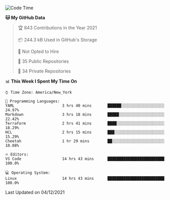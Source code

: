 <!--START_SECTION:waka-->
![Code Time](http://img.shields.io/badge/Code%20Time-23%20hrs%2057%20mins-blue)

**🐱 My GitHub Data** 

> 🏆 843 Contributions in the Year 2021
 > 
> 📦 244.3 kB Used in GitHub's Storage 
 > 
> 🚫 Not Opted to Hire
 > 
> 📜 35 Public Repositories 
 > 
> 🔑 34 Private Repositories  
 > 
📊 **This Week I Spent My Time On** 

```text
⌚︎ Time Zone: America/New_York

💬 Programming Languages: 
YAML                     3 hrs 40 mins       ██████░░░░░░░░░░░░░░░░░░░   24.97% 
Markdown                 3 hrs 18 mins       █████░░░░░░░░░░░░░░░░░░░░   22.42% 
Terraform                2 hrs 41 mins       ████░░░░░░░░░░░░░░░░░░░░░   18.29% 
HCL                      2 hrs 15 mins       ███░░░░░░░░░░░░░░░░░░░░░░   15.29% 
Cheetah                  1 hr 29 mins        ██░░░░░░░░░░░░░░░░░░░░░░░   10.08%

🔥 Editors: 
VS Code                  14 hrs 43 mins      █████████████████████████   100.0%

💻 Operating System: 
Linux                    14 hrs 43 mins      █████████████████████████   100.0%

```


 Last Updated on 04/12/2021
<!--END_SECTION:waka-->
